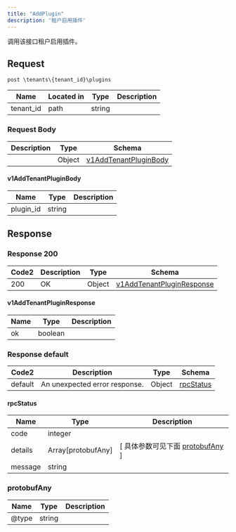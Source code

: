 ```yaml
---
title: "AddPlugin"
description: '租户启用插件'
---
```

调用该接口租户启用插件。

## Request

```
post \tenants\{tenant_id}\plugins
```

| Name | Located in | Type | Description | 
| ---- | ---------- | ----------- | ----------- | 
| tenant_id | path | string |  |  

### Request Body 
| Description | Type | Schema |
| ----------- | ------ | ------ |
|  | Object | [v1AddTenantPluginBody](#v1AddTenantPluginBody) |

#### v1AddTenantPluginBody

| Name | Type | Description | 
| ---- | ---- | ----------- |     
| plugin_id | string |  |   



## Response

### Response  200 
| Code2 | Description | Type | Schema |
| ---- | ----------- | ------ | ------ |
| 200 | OK | Object | [v1AddTenantPluginResponse](#v1AddTenantPluginResponse) |

#### v1AddTenantPluginResponse

| Name | Type | Description | 
| ---- | ---- | ----------- |     
| ok | boolean |  |   



### Response  default 
| Code2 | Description | Type | Schema |
| ---- | ----------- | ------ | ------ |
| default | An unexpected error response. | Object | [rpcStatus](#rpcStatus) |

#### rpcStatus

| Name | Type | Description | 
| ---- | ---- | ----------- |     
| code | integer |  |          
| details | Array[protobufAny] |  [ 具体参数可见下面 [protobufAny](#protobufAny) ] |       
| message | string |  |   

### protobufAny
| Name | Type | Description | 
| ---- | ---- | ----------- |     
| @type | string |  |   



